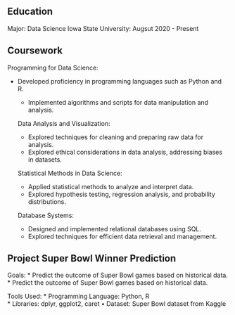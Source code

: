 ## Education 
Major: Data Science 
Iowa State University: Augsut 2020 - Present 

## Coursework 
  Programming for Data Science: 
- Developed proficiency in programming languages such as Python and R. 
    + Implemented algorithms and scripts for data manipulation and analysis. 
    
  Data Analysis and Visualization: 
    * Explored techniques for cleaning and preparing raw data for analysis. 
    * Explored ethical considerations in data analysis, addressing biases in datasets.  
  
  Statistical Methods in Data  Science: 
    * Applied statistical methods to analyze and interpret data. 
    * Explored hypothesis testing, regression analysis, and probability distributions. 
  
  Database Systems: 
    * Designed and implemented relational databases using SQL. 
    * Explored techniques for efficient data retrieval and management. 
    
## Project Super Bowl Winner Prediction 
  Goals: 
    * Predict the outcome of Super Bowl games based on historical data. 
    * Predict the outcome of Super Bowl games based on historical data. 
  
  Tools Used: 
    * Programming Language: Python, R  
    * Libraries: dplyr, ggplot2, caret • Dataset: Super Bowl dataset from Kaggle
